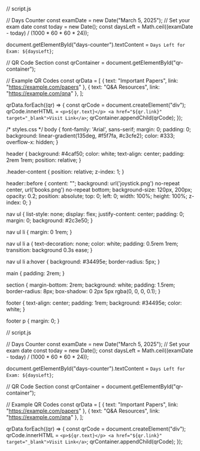 // script.js

// Days Counter
const examDate = new Date("March 5, 2025"); // Set your exam date
const today = new Date();
const daysLeft = Math.ceil((examDate - today) / (1000 * 60 * 60 * 24));

document.getElementById("days-counter").textContent = `Days Left for Exam: ${daysLeft}`;

// QR Code Section
const qrContainer = document.getElementById("qr-container");

// Example QR Codes
const qrData = [
  { text: "Important Papers", link: "https://example.com/papers" },
  { text: "Q&A Resources", link: "https://example.com/qna" },
];

qrData.forEach((qr) => {
  const qrCode = document.createElement("div");
  qrCode.innerHTML = `
    <p>${qr.text}</p>
    <a href="${qr.link}" target="_blank">Visit Link</a>
  `;
  qrContainer.appendChild(qrCode);
});


/* styles.css */
body {
  font-family: 'Arial', sans-serif;
  margin: 0;
  padding: 0;
  background: linear-gradient(135deg, #f5f7fa, #c3cfe2);
  color: #333;
  overflow-x: hidden;
}

header {
  background: #4caf50;
  color: white;
  text-align: center;
  padding: 2rem 1rem;
  position: relative;
}

.header-content {
  position: relative;
  z-index: 1;
}

header::before {
  content: "";
  background: url('joystick.png') no-repeat center, url('books.png') no-repeat bottom;
  background-size: 120px, 200px;
  opacity: 0.2;
  position: absolute;
  top: 0;
  left: 0;
  width: 100%;
  height: 100%;
  z-index: 0;
}

nav ul {
  list-style: none;
  display: flex;
  justify-content: center;
  padding: 0;
  margin: 0;
  background: #2c3e50;
}

nav ul li {
  margin: 0 1rem;
}

nav ul li a {
  text-decoration: none;
  color: white;
  padding: 0.5rem 1rem;
  transition: background 0.3s ease;
}

nav ul li a:hover {
  background: #34495e;
  border-radius: 5px;
}

main {
  padding: 2rem;
}

section {
  margin-bottom: 2rem;
  background: white;
  padding: 1.5rem;
  border-radius: 8px;
  box-shadow: 0 2px 5px rgba(0, 0, 0, 0.1);
}

footer {
  text-align: center;
  padding: 1rem;
  background: #34495e;
  color: white;
}

footer p {
  margin: 0;
}


// script.js

// Days Counter
const examDate = new Date("March 5, 2025"); // Set your exam date
const today = new Date();
const daysLeft = Math.ceil((examDate - today) / (1000 * 60 * 60 * 24));

document.getElementById("days-counter").textContent = `Days Left for Exam: ${daysLeft}`;

// QR Code Section
const qrContainer = document.getElementById("qr-container");

// Example QR Codes
const qrData = [
  { text: "Important Papers", link: "https://example.com/papers" },
  { text: "Q&A Resources", link: "https://example.com/qna" },
];

qrData.forEach((qr) => {
  const qrCode = document.createElement("div");
  qrCode.innerHTML = `
    <p>${qr.text}</p>
    <a href="${qr.link}" target="_blank">Visit Link</a>
  `;
  qrContainer.appendChild(qrCode);
});